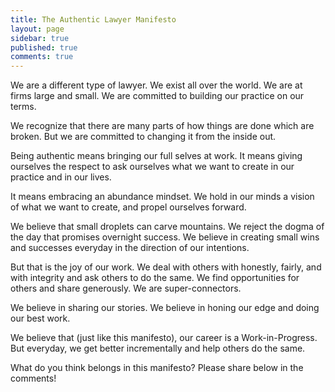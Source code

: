 ```yaml
---
title: The Authentic Lawyer Manifesto
layout: page
sidebar: true
published: true
comments: true
---
```


We are a different type of lawyer. We exist all over the world. We are at firms large and small. We are committed to building our practice on our terms.

We recognize that there are many parts of how things are done which are broken. But we are committed to changing it from the inside out.

Being authentic means bringing our full selves at work. It means giving ourselves the respect to ask ourselves what we want to create in our practice and in our lives.

It means embracing an abundance mindset. We hold in our minds a vision of what we want to create, and propel ourselves forward.

We believe that small droplets can carve mountains. We reject the dogma of the day that promises overnight success. We believe in creating small wins and successes everyday in the direction of our intentions.

But that is the joy of our work. We deal with others with honestly, fairly, and with integrity and ask others to do the same. We find opportunities for others and share generously. We are super-connectors.

We believe in sharing our stories. We believe in honing our edge and doing our best work.

We believe that (just like this manifesto), our career is a Work-in-Progress. But everyday, we get better incrementally and help others do the same.

What do you think belongs in this manifesto? Please share below in the comments!